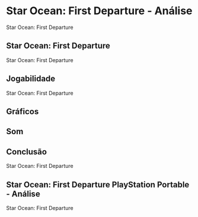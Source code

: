 ---
---

# Star Ocean: First Departure - Análise

Star Ocean: First Departure

## Star Ocean: First Departure

Star Ocean: First Departure

## Jogabilidade

Star Ocean: First Departure

## Gráficos


## Som

## Conclusão

Star Ocean: First Departure

## Star Ocean: First Departure PlayStation Portable - Análise

Star Ocean: First Departure
